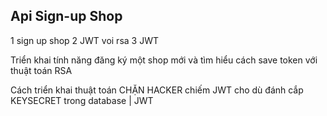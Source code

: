 ## Api Sign-up Shop

1 sign up shop
2 JWT voi rsa
3 JWT

Triển khai tính năng đăng ký một shop mới và tìm hiểu cách save token với thuật toán RSA

Cách triển khai thuật toán CHẶN HACKER chiếm JWT cho dù đánh cắp KEYSECRET trong database | JWT
